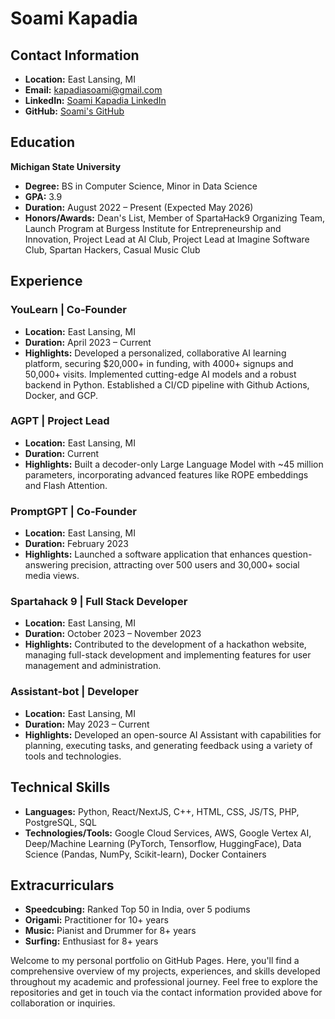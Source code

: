 # Soami Kapadia

## Contact Information
- **Location:** East Lansing, MI
- **Email:** kapadiasoami@gmail.com
- **LinkedIn:** [Soami Kapadia LinkedIn](https://www.linkedin.com/in/soamikapadia)
- **GitHub:** [Soami's GitHub](https://github.com/skap3214)

## Education
**Michigan State University**  
- **Degree:** BS in Computer Science, Minor in Data Science  
- **GPA:** 3.9  
- **Duration:** August 2022 – Present (Expected May 2026)  
- **Honors/Awards:** Dean's List, Member of SpartaHack9 Organizing Team, Launch Program at Burgess Institute for Entrepreneurship and Innovation, Project Lead at AI Club, Project Lead at Imagine Software Club, Spartan Hackers, Casual Music Club  

## Experience

### YouLearn | Co-Founder
- **Location:** East Lansing, MI  
- **Duration:** April 2023 – Current  
- **Highlights:** Developed a personalized, collaborative AI learning platform, securing $20,000+ in funding, with 4000+ signups and 50,000+ visits. Implemented cutting-edge AI models and a robust backend in Python. Established a CI/CD pipeline with Github Actions, Docker, and GCP.

### AGPT | Project Lead
- **Location:** East Lansing, MI  
- **Duration:** Current  
- **Highlights:** Built a decoder-only Large Language Model with ~45 million parameters, incorporating advanced features like ROPE embeddings and Flash Attention.

### PromptGPT | Co-Founder
- **Location:** East Lansing, MI  
- **Duration:** February 2023  
- **Highlights:** Launched a software application that enhances question-answering precision, attracting over 500 users and 30,000+ social media views.

### Spartahack 9 | Full Stack Developer
- **Location:** East Lansing, MI  
- **Duration:** October 2023 – November 2023  
- **Highlights:** Contributed to the development of a hackathon website, managing full-stack development and implementing features for user management and administration.

### Assistant-bot | Developer
- **Location:** East Lansing, MI  
- **Duration:** May 2023 – Current  
- **Highlights:** Developed an open-source AI Assistant with capabilities for planning, executing tasks, and generating feedback using a variety of tools and technologies.

## Technical Skills
- **Languages:** Python, React/NextJS, C++, HTML, CSS, JS/TS, PHP, PostgreSQL, SQL
- **Technologies/Tools:** Google Cloud Services, AWS, Google Vertex AI, Deep/Machine Learning (PyTorch, Tensorflow, HuggingFace), Data Science (Pandas, NumPy, Scikit-learn), Docker Containers

## Extracurriculars
- **Speedcubing:** Ranked Top 50 in India, over 5 podiums
- **Origami:** Practitioner for 10+ years
- **Music:** Pianist and Drummer for 8+ years
- **Surfing:** Enthusiast for 8+ years

Welcome to my personal portfolio on GitHub Pages. Here, you'll find a comprehensive overview of my projects, experiences, and skills developed throughout my academic and professional journey. Feel free to explore the repositories and get in touch via the contact information provided above for collaboration or inquiries.
